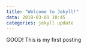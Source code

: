 ```yaml
---
title: "Welcome to Jekyll!"
data: 2019-03-01 10:45
categories: jekyll update
---
```

GOOD! This is my first posting
